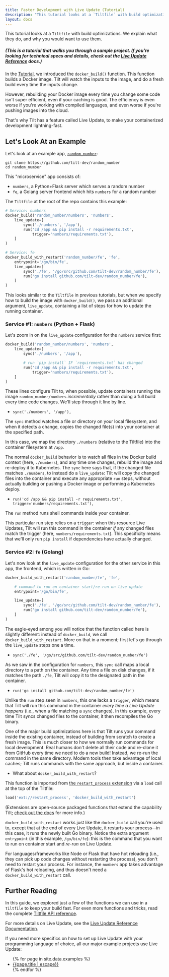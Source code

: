```yaml
---
title: Faster Development with Live Update (Tutorial)
description: "This tutorial looks at a `Tiltfile` with build optimizations. We explain what they do, and why you would want to use them."
layout: docs
---
```

This tutorial looks at a `Tiltfile` with build optimizations.
We explain what they do, and why you would want to use them.

##### (This is a tutorial that walks you through a sample project. If you're looking for technical specs and details, check out the [Live Update Reference](live_update_reference.html) docs.)

In the [Tutorial](/tutorial), we introduced the `docker_build()` function.
This function builds a Docker image. Tilt will watch the inputs to the
image, and do a fresh build every time the inputs change.

However, rebuilding your Docker image every time you change some code isn't super efficient, even if your caching is good. The efficiency is even worse if you're working with compiled languages, and even worse if you're pushing images into the cloud.

That's why Tilt has a feature called Live Update, to make your containerized
development lightning-fast.

## Let's Look At an Example
Let's look at an example app, [`random_number`](https://github.com/tilt-dev/random_number):

```
git clone https://github.com/tilt-dev/random_number
cd random_number
```

This "microservice" app consists of:
* `numbers`, a Python+Flask server which serves a random number
* `fe`, a Golang server frontend which hits `numbers` for a random number


The `Tiltfile` at the root of the repo contains this example:

```python
# Service: numbers
docker_build('random_number/numbers', 'numbers',
    live_update=[
        sync('./numbers', '/app'),
        run('cd /app && pip install -r requirements.txt',
            trigger='numbers/requirements.txt'),
    ]
)

# Service: fe
docker_build_with_restart('random_number/fe', 'fe',
    entrypoint='/go/bin/fe',
    live_update=[
        sync('./fe', '/go/src/github.com/tilt-dev/random_number/fe'),
        run('go install github.com/tilt-dev/random_number/fe'),
    ]
)
```

This looks similar to the `Tiltfile` in previous tutorials, but when we specify
how to build the image with `docker_build()`, we pass an additional argument,
`live_update`, containing a list of steps for how to update the running container.

### Service #1: `numbers` (Python + Flask)
Let's zoom in on the `live_update` configuration for the `numbers` service first:


```python
docker_build('random_number/numbers', 'numbers',
    live_update=[
        sync('./numbers', '/app'),

        # run `pip install` IF `requirements.txt` has changed
        run('cd /app && pip install -r requirements.txt',
            trigger='numbers/requirements.txt'),
    ]
)
```

These lines configure Tilt to, when possible, update containers running the image `random_number/numbers`
 _incrementally_ rather than doing a full build every time code changes. We'll step through it line by line.

* `sync('./numbers', '/app'),`

The `sync` method watches a file or directory on your local filesystem, and when it detects a change, copies the changed file(s) into your container at the specified path.

In this case, we map the directory `./numbers` (relative to the Tiltfile) into
the container filesystem at `/app`.

The normal `docker_build` behavior is to watch all files in the Docker build context (here, `./numbers`),
and any time one changes, rebuild the image and re-deploy it to Kubernetes. The `sync` here says that, if
the changed file matches `./numbers`, to instead do a `live_update`: Tilt will copy
the changed files into the container and execute any appropriate `run`
steps, without actually building or pushing a Docker image or performing a Kubernetes deploy.

* `run('cd /app && pip install -r requirements.txt', trigger='numbers/requirements.txt'),`

The `run` method runs shell commands inside your container.

This particular run step relies on a `trigger`: when this resource Live Updates, Tilt will
run this command in the container _if_ any changed files match the trigger (here,
`numbers/requirements.txt`). This specificity means that we'll only run `pip install` if
dependencies have actually changed.

### Service #2: `fe` (Golang)
Let's now look at the `live_update` configuration for the other service in this app, the frontend, which is written in Go:
```python
docker_build_with_restart('random_number/fe', 'fe',

    # command to run on container start/re-run on live update
    entrypoint='/go/bin/fe',

    live_update=[
        sync('./fe', '/go/src/github.com/tilt-dev/random_number/fe'),
        run('go install github.com/tilt-dev/random_number/fe'),
    ]
)
```
The eagle-eyed among you will notice that the function called here is slightly different: instead of `docker_build`, we call `docker_build_with_restart`. More on that in a moment; first let's go through the `live_update` steps one a time.

* `sync('./fe', '/go/src/github.com/tilt-dev/random_number/fe')`

As we saw in the configuration for `numbers`, this `sync` call maps a local directory to a path on the container. Any time a file on disk changes, if it matches the path `./fe`, Tilt will copy it to the designated path in the container.

* `run('go install github.com/tilt-dev/random_number/fe')`

Unlike the `run` step seen in `numbers`, this one lacks a `trigger`, which means that Tilt will run this command in the container _every time a Live Update happens_ (i.e., when a file matching a `sync` changes). In this example, every time Tilt syncs changed files to the container, it then recompiles the Go binary.

One of the major build optimizations here is that Tilt runs your command inside the existing
container, instead of building from scratch to create a fresh image. This is much closer to how
we normally run commands for local development. Real humans don't delete all their code and
re-clone it from GitHub every time we need to do a new build! Instead, we re-run the command in
the same directory. Modern tools then take advantage of local caches; Tilt runs commands with
the same approach, but inside a container.

* What about `docker_build_with_restart`?

This function is imported from
[the `restart_process` extension](https://github.com/tilt-dev/tilt-extensions/tree/restart_proc_custom_build/restart_process)
via a `load` call at the top of the Tiltfile:
```python
load('ext://restart_process', 'docker_build_with_restart')
```

(Extensions are open-source packaged functions that extend the capability Tilt;
[check out the docs](extensions.html) for more info.)

`docker_build_with_restart` works just like the `docker_build` call you're used to, except that at the end of every Live Update, it restarts your process--in this case, it runs the newly built Go
binary. Notice the extra argument `entrypoint` (in this example, `/go/bin/fe`): this is the command
that you want to run on container start and _re-run_ on Live Update.

For languages/frameworks like Node or Flask that have hot reloading (i.e., they can pick up code
changes without restarting the process), you don't need to restart your process. For instance, the
`numbers` app takes advantage of Flask's hot reloading, and thus doesn't need a `docker_build_with_restart` call.

## Further Reading
In this guide, we explored just a few of the functions we can use in a `Tiltfile`
to keep your build fast. For even more functions and tricks,
read the complete [Tiltfile API reference](api.html).

For more details on Live Update, see the [Live Update Reference Documentation](live_update_reference.html).

If you need more specifics on how to set up Live Update with your programming
language of choice, all our major example projects use Live Update:

<ul>
  {% for page in site.data.examples %}
    <li><a href="/{{page.href | escape}}">{{page.title | escape}}</a></li>
  {% endfor %}
</ul>
